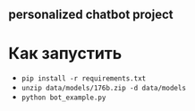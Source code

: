 ## personalized chatbot project

# Как запустить
* `pip install -r requirements.txt`
* `unzip data/models/176b.zip -d data/models`
* `python bot_example.py`
